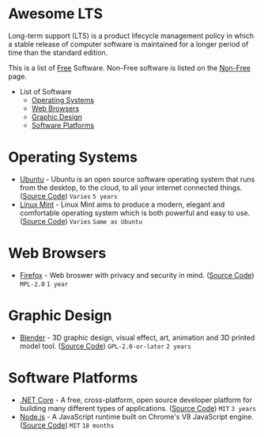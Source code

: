 # Awesome LTS

Long-term support (LTS) is a product lifecycle management policy in which a stable release of computer software is maintained for a longer period of time than the standard edition.

This is a list of [Free](https://en.wikipedia.org/wiki/Free_software) Software. Non-Free software is listed on the [Non-Free](non-free.md) page.

* List of Software
	* [Operating Systems](#operating-systems) 
	* [Web Browsers](#web-browsers)
	* [Graphic Design](#graphic-design)
	* [Software Platforms](#software-platforms)

# Operating Systems

* [Ubuntu](https://ubuntu.com/) - Ubuntu is an open source software operating system that runs from the desktop, to the cloud, to all your internet connected things. ([Source Code](https://code.launchpad.net/ubuntu)) ``Varies`` ``5 years``
* [Linux Mint](https://linuxmint.com/) - Linux Mint aims to produce a modern, elegant and comfortable operating system which is both powerful and easy to use. ([Source Code](https://github.com/linuxmint)) ``Varies`` ``Same as Ubuntu``

# Web Browsers

* [Firefox](https://www.mozilla.org/firefox/new/) - Web broswer with privacy and security in mind. ([Source Code](https://hg.mozilla.org/mozilla-central/)) ``MPL-2.0`` ``1 year``

# Graphic Design

* [Blender](https://www.blender.org/) - 3D graphic design, visual effect, art, animation and 3D printed model tool. ([Source Code](https://git.blender.org/gitweb/gitweb.cgi/blender.git)) ``GPL-2.0-or-later`` ``2 years``

# Software Platforms

* [.NET Core](https://dotnet.microsoft.com) - A free, cross-platform, open source developer platform for building many different types of applications. ([Source Code](https://github.com/dotnet/core)) ``MIT`` ``3 years``
* [Node.js](https://nodejs.org/) - A JavaScript runtime built on Chrome's V8 JavaScript engine. ([Source Code](https://github.com/nodejs/node)) ``MIT`` ``18 months``